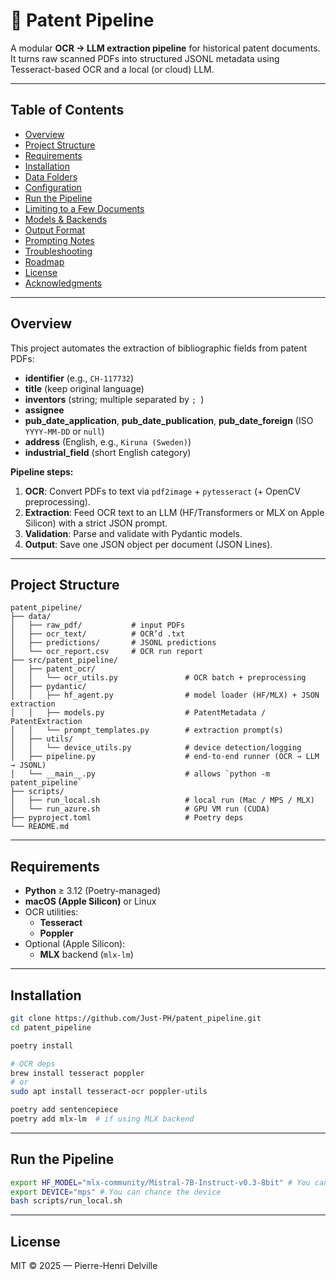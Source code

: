 # 🧠 Patent Pipeline

A modular **OCR → LLM extraction pipeline** for historical patent documents.
It turns raw scanned PDFs into structured JSONL metadata using Tesseract-based OCR and a local (or cloud) LLM.

---

## Table of Contents

- [Overview](#overview)
- [Project Structure](#project-structure)
- [Requirements](#requirements)
- [Installation](#installation)
- [Data Folders](#data-folders)
- [Configuration](#configuration)
- [Run the Pipeline](#run-the-pipeline)
- [Limiting to a Few Documents](#limiting-to-a-few-documents)
- [Models & Backends](#models--backends)
- [Output Format](#output-format)
- [Prompting Notes](#prompting-notes)
- [Troubleshooting](#troubleshooting)
- [Roadmap](#roadmap)
- [License](#license)
- [Acknowledgments](#acknowledgments)

---

## Overview

This project automates the extraction of bibliographic fields from patent PDFs:

- **identifier** (e.g., `CH-117732`)
- **title** (keep original language)
- **inventors** (string; multiple separated by `; `)
- **assignee**
- **pub_date_application**, **pub_date_publication**, **pub_date_foreign** (ISO `YYYY-MM-DD` or `null`)
- **address** (English, e.g., `Kiruna (Sweden)`)
- **industrial_field** (short English category)

**Pipeline steps:**

1. **OCR**: Convert PDFs to text via `pdf2image` + `pytesseract` (+ OpenCV preprocessing).
2. **Extraction**: Feed OCR text to an LLM (HF/Transformers or MLX on Apple Silicon) with a strict JSON prompt.
3. **Validation**: Parse and validate with Pydantic models.
4. **Output**: Save one JSON object per document (JSON Lines).

---

## Project Structure

```
patent_pipeline/
├── data/
│   ├── raw_pdf/           # input PDFs
│   ├── ocr_text/          # OCR’d .txt
│   ├── predictions/       # JSONL predictions
│   └── ocr_report.csv     # OCR run report
├── src/patent_pipeline/
│   ├── patent_ocr/
│   │   └── ocr_utils.py               # OCR batch + preprocessing
│   ├── pydantic/
│   │   ├── hf_agent.py                # model loader (HF/MLX) + JSON extraction
│   │   ├── models.py                  # PatentMetadata / PatentExtraction
│   │   └── prompt_templates.py        # extraction prompt(s)
│   ├── utils/
│   │   └── device_utils.py            # device detection/logging
│   ├── pipeline.py                    # end-to-end runner (OCR → LLM → JSONL)
│   └── __main__.py                    # allows `python -m patent_pipeline`
├── scripts/
│   ├── run_local.sh                   # local run (Mac / MPS / MLX)
│   └── run_azure.sh                   # GPU VM run (CUDA)
├── pyproject.toml                     # Poetry deps
└── README.md
```

---

## Requirements

- **Python** ≥ 3.12 (Poetry-managed)
- **macOS (Apple Silicon)** or Linux
- OCR utilities:
  - **Tesseract**
  - **Poppler**
- Optional (Apple Silicon):
  - **MLX** backend (`mlx-lm`)

---

## Installation

```bash
git clone https://github.com/Just-PH/patent_pipeline.git
cd patent_pipeline

poetry install

# OCR deps
brew install tesseract poppler
# or
sudo apt install tesseract-ocr poppler-utils

poetry add sentencepiece
poetry add mlx-lm  # if using MLX backend
```

---

## Run the Pipeline

```bash
export HF_MODEL="mlx-community/Mistral-7B-Instruct-v0.3-8bit" # You can change the mode
export DEVICE="mps" # You can chance the device
bash scripts/run_local.sh
```

---

## License

MIT © 2025 — Pierre-Henri Delville
